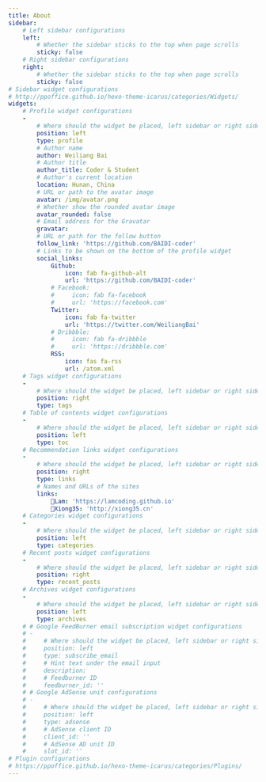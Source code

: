 ```yaml
---
title: About
sidebar:
    # Left sidebar configurations
    left:
        # Whether the sidebar sticks to the top when page scrolls
        sticky: false
    # Right sidebar configurations
    right:
        # Whether the sidebar sticks to the top when page scrolls
        sticky: false
# Sidebar widget configurations
# http://ppoffice.github.io/hexo-theme-icarus/categories/Widgets/
widgets:
    # Profile widget configurations
    -
        # Where should the widget be placed, left sidebar or right sidebar
        position: left
        type: profile
        # Author name
        author: Weiliang Bai
        # Author title
        author_title: Coder & Student
        # Author's current location
        location: Hunan, China
        # URL or path to the avatar image
        avatar: /img/avatar.png
        # Whether show the rounded avatar image
        avatar_rounded: false
        # Email address for the Gravatar
        gravatar: 
        # URL or path for the follow button
        follow_link: 'https://github.com/BAIDI-coder'
        # Links to be shown on the bottom of the profile widget
        social_links:
            Github:
                icon: fab fa-github-alt
                url: 'https://github.com/BAIDI-coder'
            # Facebook:
            #     icon: fab fa-facebook
            #     url: 'https://facebook.com'
            Twitter:
                icon: fab fa-twitter
                url: 'https://twitter.com/WeiliangBai'
            # Dribbble:
            #     icon: fab fa-dribbble
            #     url: 'https://dribbble.com'
            RSS:
                icon: fas fa-rss
                url: /atom.xml
    # Tags widget configurations
    -
        # Where should the widget be placed, left sidebar or right sidebar
        position: right
        type: tags
    # Table of contents widget configurations
    -
        # Where should the widget be placed, left sidebar or right sidebar
        position: left
        type: toc
    # Recommendation links widget configurations
    -
        # Where should the widget be placed, left sidebar or right sidebar
        position: right
        type: links
        # Names and URLs of the sites
        links:
            🍃Lam: 'https://lamcoding.github.io'
            🐻Xiong35: 'http://xiong35.cn'
    # Categories widget configurations
    -
        # Where should the widget be placed, left sidebar or right sidebar
        position: left
        type: categories
    # Recent posts widget configurations
    -
        # Where should the widget be placed, left sidebar or right sidebar
        position: right
        type: recent_posts
    # Archives widget configurations
    -
        # Where should the widget be placed, left sidebar or right sidebar
        position: left
        type: archives
    # # Google FeedBurner email subscription widget configurations
    # -
    #     # Where should the widget be placed, left sidebar or right sidebar
    #     position: left
    #     type: subscribe_email
    #     # Hint text under the email input
    #     description: 
    #     # Feedburner ID
    #     feedburner_id: ''
    # # Google AdSense unit configurations
    # -
    #     # Where should the widget be placed, left sidebar or right sidebar
    #     position: left
    #     type: adsense
    #     # AdSense client ID
    #     client_id: ''
    #     # AdSense AD unit ID
    #     slot_id: ''
# Plugin configurations
# https://ppoffice.github.io/hexo-theme-icarus/categories/Plugins/
---
```


